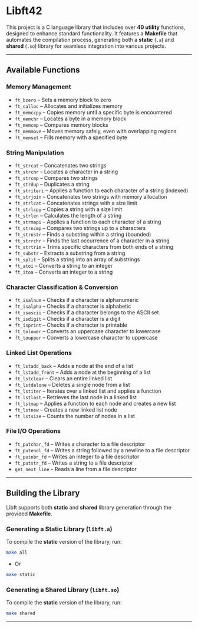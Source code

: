 # **Libft42**

This project is a C language library that includes over **40 utility** functions, designed to enhance standard functionality. It features a **Makefile** that automates the compilation process, generating both a **static** (`.a`) and **shared** (`.so`) library for seamless integration into various projects.

---

## **Available Functions**

### **Memory Management**
- `ft_bzero` – Sets a memory block to zero  
- `ft_calloc` – Allocates and initializes memory  
- `ft_memccpy` – Copies memory until a specific byte is encountered  
- `ft_memchr` – Locates a byte in a memory block  
- `ft_memcmp` – Compares memory blocks  
- `ft_memmove` – Moves memory safely, even with overlapping regions  
- `ft_memset` – Fills memory with a specified byte  

### **String Manipulation**
- `ft_strcat` – Concatenates two strings  
- `ft_strchr` – Locates a character in a string  
- `ft_strcmp` – Compares two strings  
- `ft_strdup` – Duplicates a string  
- `ft_striteri` – Applies a function to each character of a string (indexed)  
- `ft_strjoin` – Concatenates two strings with memory allocation  
- `ft_strlcat` – Concatenates strings with a size limit  
- `ft_strlcpy` – Copies a string with a size limit  
- `ft_strlen` – Calculates the length of a string  
- `ft_strmapi` – Applies a function to each character of a string  
- `ft_strncmp` – Compares two strings up to `n` characters  
- `ft_strnstr` – Finds a substring within a string (bounded)  
- `ft_strrchr` – Finds the last occurrence of a character in a string  
- `ft_strtrim` – Trims specific characters from both ends of a string  
- `ft_substr` – Extracts a substring from a string  
- `ft_split` – Splits a string into an array of substrings  
- `ft_atoi` – Converts a string to an integer  
- `ft_itoa` – Converts an integer to a string  

### **Character Classification & Conversion**
- `ft_isalnum` – Checks if a character is alphanumeric  
- `ft_isalpha` – Checks if a character is alphabetic  
- `ft_isascii` – Checks if a character belongs to the ASCII set  
- `ft_isdigit` – Checks if a character is a digit  
- `ft_isprint` – Checks if a character is printable  
- `ft_tolower` – Converts an uppercase character to lowercase  
- `ft_toupper` – Converts a lowercase character to uppercase  

### **Linked List Operations**
- `ft_lstadd_back` – Adds a node at the end of a list  
- `ft_lstadd_front` – Adds a node at the beginning of a list  
- `ft_lstclear` – Clears an entire linked list  
- `ft_lstdelone` – Deletes a single node from a list  
- `ft_lstiter` – Iterates over a linked list and applies a function  
- `ft_lstlast` – Retrieves the last node in a linked list  
- `ft_lstmap` – Applies a function to each node and creates a new list  
- `ft_lstnew` – Creates a new linked list node  
- `ft_lstsize` – Counts the number of nodes in a list  

### **File I/O Operations**
- `ft_putchar_fd` – Writes a character to a file descriptor  
- `ft_putendl_fd` – Writes a string followed by a newline to a file descriptor  
- `ft_putnbr_fd` – Writes an integer to a file descriptor  
- `ft_putstr_fd` – Writes a string to a file descriptor  
- `get_next_line` – Reads a line from a file descriptor  

---

## **Building the Library**

Libft supports both **static** and **shared** library generation through the provided **Makefile**.

### **Generating a Static Library (`libft.a`)**
To compile the **static** version of the library, run:
```sh
make all
``````
- Or 

```sh
make static
```
### **Generating a Shared Library (`libft.so`)**
To compile the **static** version of the library, run:
```sh
make shared 
```

---
